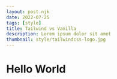 ```yaml
---
layout: post.njk
date: 2022-07-25
tags: [style]
title: Tailwind vs Vanilla
description: Lorem ipsum dolor sit amet
thumbnail: style/tailwindcss-logo.jpg
---
```


# Hello World
